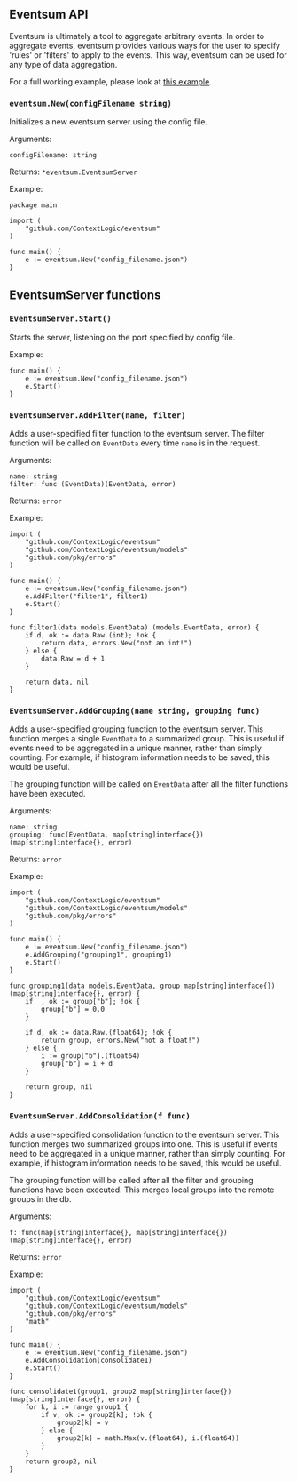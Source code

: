 ## Eventsum API
Eventsum is ultimately a tool to aggregate arbitrary events. In order to aggregate events, eventsum provides various 
ways for the user to specify 'rules' or 'filters' to apply to the events. This way, eventsum can be used for any type 
of data aggregation.  

For a full working example, please look at [this example](/cmd/example.go).

### `eventsum.New(configFilename string)`
Initializes a new eventsum server using the config file. 

Arguments: 
```
configFilename: string 
```

Returns: `*eventsum.EventsumServer` 

Example: 
```
package main
    
import (
    "github.com/ContextLogic/eventsum"
)
    
func main() {
    e := eventsum.New("config_filename.json")
}
```

## EventsumServer functions
### `EventsumServer.Start()`
Starts the server, listening on the port specified by config file.

Example: 
```
func main() {
    e := eventsum.New("config_filename.json")
    e.Start()
}
```

### `EventsumServer.AddFilter(name, filter)`
Adds a user-specified filter function to the eventsum server. The filter function will be called on `EventData` every
time `name` is in the request. 

Arguments: 
```
name: string 
filter: func (EventData)(EventData, error)
```

Returns: `error` 

Example: 
```
import (
    "github.com/ContextLogic/eventsum"
    "github.com/ContextLogic/eventsum/models"
    "github.com/pkg/errors"
)
    
func main() {
    e := eventsum.New("config_filename.json")
    e.AddFilter("filter1", filter1)
    e.Start()
}
    
func filter1(data models.EventData) (models.EventData, error) {
    if d, ok := data.Raw.(int); !ok {
        return data, errors.New("not an int!")
    } else {
        data.Raw = d + 1
    }
    
    return data, nil
}
```

### `EventsumServer.AddGrouping(name string, grouping func)`
Adds a user-specified grouping function to the eventsum server. This function merges a single `EventData` to a 
summarized group. This is useful if events need to be aggregated in a unique manner, rather than simply counting. For 
example, if histogram information needs to be saved, this would be useful.

 
The grouping function will be called on `EventData` after all the filter functions have been executed. 

Arguments: 
```
name: string 
grouping: func(EventData, map[string]interface{}) (map[string]interface{}, error)
```

Returns: `error` 

Example: 
```
import (
    "github.com/ContextLogic/eventsum"
    "github.com/ContextLogic/eventsum/models"
    "github.com/pkg/errors"
)
    
func main() {
    e := eventsum.New("config_filename.json")
    e.AddGrouping("grouping1", grouping1)
    e.Start()
}
    
func grouping1(data models.EventData, group map[string]interface{}) (map[string]interface{}, error) {
    if _, ok := group["b"]; !ok {
        group["b"] = 0.0
    }
    
    if d, ok := data.Raw.(float64); !ok {
        return group, errors.New("not a float!")
    } else {
        i := group["b"].(float64)
        group["b"] = i + d
    }
    
    return group, nil
}
```

### `EventsumServer.AddConsolidation(f func)`
Adds a user-specified consolidation function to the eventsum server. This function merges two summarized groups into 
one. This is useful if events need to be aggregated in a unique manner, rather than simply counting. For example, if 
histogram information needs to be saved, this would be useful.

 
The grouping function will be called after all the filter and grouping functions have been executed. This merges local
groups into the remote groups in the db.

Arguments: 
```
f: func(map[string]interface{}, map[string]interface{}) (map[string]interface{}, error)
```

Returns: `error` 

Example: 
```
import (
    "github.com/ContextLogic/eventsum"
    "github.com/ContextLogic/eventsum/models"
    "github.com/pkg/errors"
    "math"
)
    
func main() {
    e := eventsum.New("config_filename.json")
    e.AddConsolidation(consolidate1)
    e.Start()
}
    
func consolidate1(group1, group2 map[string]interface{}) (map[string]interface{}, error) {
    for k, i := range group1 {
        if v, ok := group2[k]; !ok {
            group2[k] = v
        } else {
            group2[k] = math.Max(v.(float64), i.(float64))
        }
    }
    return group2, nil
}
```
